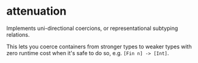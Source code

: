 # attenuation

Implements uni-directional coercions, or representational subtyping relations.

This lets you coerce containers from stronger types to weaker types with zero
runtime cost when it's safe to do so, e.g. `[Fin n] -> [Int]`.
